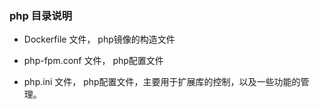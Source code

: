 ###  php 目录说明

- Dockerfile 文件， php镜像的构造文件

- php-fpm.conf 文件， php配置文件

- php.ini 文件，  php配置文件，主要用于扩展库的控制，以及一些功能的管理。
